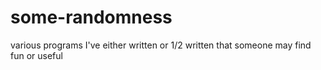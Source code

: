 # some-randomness
various programs I've either written or 1/2 written that someone may find fun or useful 
